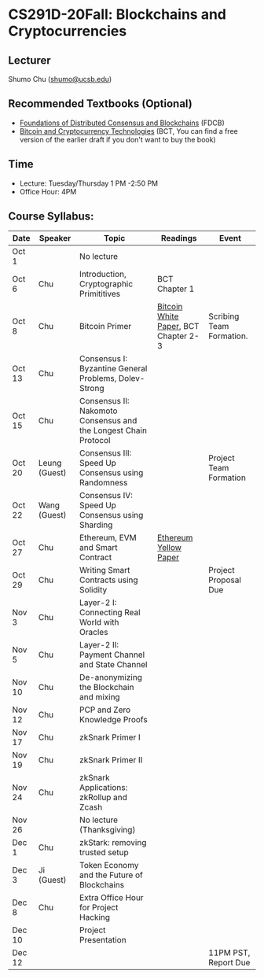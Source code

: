 # CS291D-20Fall: Blockchains and Cryptocurrencies 

## Lecturer
Shumo Chu (shumo@ucsb.edu)

## Recommended Textbooks (Optional)
- [Foundations of Distributed Consensus and Blockchains](http://elaineshi.com/docs/blockchain-book.pdf) (FDCB)
- [Bitcoin and Cryptocurrency Technologies](http://bitcoinbook.cs.princeton.edu/) (BCT, You can find a free version of the earlier draft if you don't want to buy the book)

## Time
- Lecture: Tuesday/Thursday 1 PM -2:50 PM
- Office Hour: 4PM 

## Course Syllabus:

|  Date   | Speaker | Topic          | Readings            |   Event  | 
|---------|---------|----------------|---------------------|----------|  
| Oct 1   |         |No lecture  |                     |          |
| Oct 6   | Chu     |Introduction, Cryptographic Primititives  | BCT Chapter 1 |       |
| Oct 8   | Chu     |Bitcoin Primer  |  [Bitcoin White Paper](https://bitcoin.org/bitcoin.pdf), BCT Chapter 2-3 | Scribing Team Formation.  | 
| Oct 13  | Chu     |Consensus I: Byzantine General Problems, Dolev-Strong |     |      |
| Oct 15  | Chu     |Consensus II: Nakomoto Consensus and the Longest Chain Protocol |   |     | 
| Oct 20  | Leung (Guest) |Consensus III: Speed Up Consensus using Randomness |   | Project Team Formation     |
| Oct 22  | Wang (Guest)  |Consensus IV: Speed Up Consensus using Sharding |   |      | 
| Oct 27  | Chu     |Ethereum, EVM and Smart Contract | [Ethereum Yellow Paper]()  |      |       ｜
| Oct 29  | Chu     |Writing Smart Contracts using Solidity  |        | Project Proposal Due  |
| Nov 3   | Chu     |Layer-2 I: Connecting Real World with Oracles     |      |      |
| Nov 5   | Chu     |Layer-2 II: Payment Channel and State Channel  |      |      |
| Nov 10  | Chu     |De-anonymizing the Blockchain and mixing |     |       |
| Nov 12  | Chu     |PCP and Zero Knowledge Proofs |      |       |
| Nov 17  | Chu     |zkSnark Primer I  |       |    | 
| Nov 19  | Chu     |zkSnark Primer II      |       |       |
| Nov 24  | Chu     |zkSnark Applications: zkRollup and Zcash      |       |       |      
| Nov 26  |         | No lecture (Thanksgiving) |     |     | 
| Dec 1   | Chu     |zkStark: removing trusted setup |     |      |  
| Dec 3   | Ji (Guest) |Token Economy and the Future of Blockchains |     |      |
| Dec 8   | Chu     | Extra Office Hour for Project Hacking |    |      |
| Dec 10  |         | Project Presentation |          |          |
| Dec 12  |         |                    |                | 11PM PST, Report Due |
